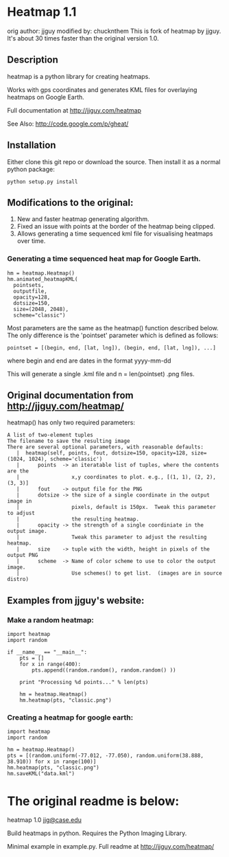 # Heatmap 1.1
orig author: jjguy
modified by: chucknthem
This is fork of heatmap by jjguy. It's about 30 times faster than the original version 1.0.

## Description
heatmap is a python library for creating heatmaps.

Works with gps coordinates and generates KML files for overlaying heatmaps on Google Earth.

Full documentation at http://jjguy.com/heatmap

See Also: http://code.google.com/p/gheat/

## Installation

Either clone this git repo or download the source. Then install it as a normal python package:

    python setup.py install

## Modifications to the original:
 1. New and faster heatmap generating algorithm.
 2. Fixed an issue with points at the border of the heatmap being clipped.
 3. Allows generating a time sequenced kml file for visualising heatmaps over time.

### Generating a time sequenced heat map for Google Earth.

    hm = heatmap.Heatmap() 
    hm.animated_heatmapKML(
      pointsets, 
      outputfile, 
      opacity=128,
      dotsize=150, 
      size=(2048, 2048),
      scheme="classic") 

Most parameters are the same as the heatmap() function described below. The only difference is the 'pointset' parameter which is defined as follows:

    pointset = [(begin, end, [lat, lng]), (begin, end, [lat, lng]), ...]

where begin and end are dates in the format yyyy-mm-dd

This will generate a single .kml file and n = len(pointset) .png files.

## Original documentation from http://jjguy.com/heatmap/

  heatmap() has only two required parameters:

    A list of two-element tuples
    The filename to save the resulting image
    There are several optional parameters, with reasonable defaults:
       |  heatmap(self, points, fout, dotsize=150, opacity=128, size=(1024, 1024), scheme='classic')
       |      points  -> an iteratable list of tuples, where the contents are the
       |                 x,y coordinates to plot. e.g., [(1, 1), (2, 2), (3, 3)]
       |      fout    -> output file for the PNG
       |      dotsize -> the size of a single coordinate in the output image in
       |                 pixels, default is 150px.  Tweak this parameter to adjust
       |                 the resulting heatmap.
       |      opacity -> the strength of a single coordiniate in the output image.
       |                 Tweak this parameter to adjust the resulting heatmap.
       |      size    -> tuple with the width, height in pixels of the output PNG
       |      scheme  -> Name of color scheme to use to color the output image.
       |                 Use schemes() to get list.  (images are in source distro)

## Examples from jjguy's website:

### Make a random heatmap:


    import heatmap
    import random

    if __name__ == "__main__":    
        pts = []
        for x in range(400):
            pts.append((random.random(), random.random() ))

        print "Processing %d points..." % len(pts)

        hm = heatmap.Heatmap()
        hm.heatmap(pts, "classic.png")

### Creating a heatmap for google earth:

    import heatmap
    import random

    hm = heatmap.Heatmap()
    pts = [(random.uniform(-77.012, -77.050), random.uniform(38.888, 38.910)) for x in range(100)]
    hm.heatmap(pts, "classic.png")
    hm.saveKML("data.kml")


The original readme is below:
=============================================
heatmap 1.0
jjg@case.edu

Build heatmaps in python.  Requires the Python Imaging Library.

Minimal example in example.py.  Full readme at http://jjguy.com/heatmap/

